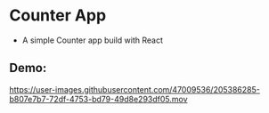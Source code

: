 # Counter App

- A simple Counter app build with React

## Demo:

https://user-images.githubusercontent.com/47009536/205386285-b807e7b7-72df-4753-bd79-49d8e293df05.mov
